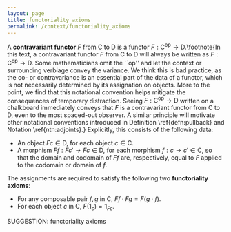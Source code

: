```yaml
---
layout: page
title: functoriality axioms
permalink: /context/functoriality_axioms
---
```

 A **contravariant functor** $F$ from $\mathsf{C}$ to $\mathsf{D}$ is a functor $F : \mathsf{C}^\mathrm{op} \to \mathsf{D}$.\footnote{In this text, a contravariant functor $F$ from $\mathsf{C}$ to $\mathsf{D}$ will always be written as $F : \mathsf{C}^\mathrm{op} \to \mathsf{D}$. Some mathematicians omit the ``op'' and let the context or surrounding verbiage convey the variance. We think this is bad practice, as the co- or contravariance is an essential part of the data of a functor, which is not necessarily determined by its assignation on objects. More to the point, we find that this notational convention helps mitigate the consequences of temporary distraction. Seeing $F : \mathsf{C}^\mathrm{op} \to \mathsf{D}$ written on a chalkboard immediately conveys that $F$ is a contravariant functor from $\mathsf{C}$ to $\mathsf{D}$, even to the most spaced-out observer. A similar principle will motivate other notational conventions  introduced in Definition \ref{defn:pullback} and Notation \ref{ntn:adjoints}.}
 Explicitly, this consists of the following data:

-   An object $Fc \in \mathsf{D}$, for each object $c \in \mathsf{C}$.
-  A morphism $Ff : Fc' \to Fc \in \mathsf{D}$, for each morphism $f : c \to c' \in \mathsf{C}$, so that the domain and codomain of $Ff$ are, respectively, equal to $F$ applied to the codomain or domain of $f$.

The assignments are required to satisfy the following two **functoriality axioms**:

-  For any composable pair $f,g$ in $\mathsf{C}$, $Ff \cdot Fg = F(g \cdot f)$.
-  For each object $c$ in $\mathsf{C}$, $F(1_c) = 1_{Fc}$.



SUGGESTION: functoriality axioms